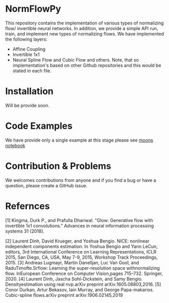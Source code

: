 # NormFlowPy
This repository contains the implementation of various types of normalizing flow/ invertible neural networks. In addition, we provide a simple API run, train, and implement new types of normalizing flows.
We have implemented the following layers:
* Affine Coupling
* Invertible 1x1 
* Neural Spline Flow and Cubic Flow
and others. Note, that so implementation's based on other Github repositories and this would be stated in each file.
# Installation
Will be provide soon. 
# Code Examples 
We have provide only a single example at this stage please see [moons notebook](https://github.com/haihabi/NormFlowPy/blob/main/examples/moons_glow_example.ipynb)
# Contribution & Problems

We welcomes contributions from anyone and if you find a bug or have a question, please create a GitHub issue.

# Refernces

[1] Kingma, Durk P., and Prafulla Dhariwal. "Glow: Generative flow with invertible 1x1 convolutions." Advances in neural information processing systems 31 (2018).

[2] Laurent Dinh, David Krueger, and Yoshua Bengio. NICE: nonlinear independent components estimation. In Yoshua Bengio
and Yann LeCun, editors, 3rd International Conference on
Learning Representations, ICLR 2015, San Diego, CA, USA,
May 7-9, 2015, Workshop Track Proceedings, 2015.
[3] Andreas Lugmayr, Martin Danelljan, Luc Van Gool, and RaduTimofte.Srflow:  Learning  the  super-resolution  space  withnormalizing flow. InEuropean Conference on Computer Vision,pages 715–732. Springer, 2020.
[4]  Laurent Dinh, Jascha Sohl-Dickstein, and Samy Bengio. Densityestimation  using  real  nvp.arXiv preprint arXiv:1605.08803,2016.
[5] Conor Durkan, Artur Bekasov, Iain Murray, and George Papa-makarios. Cubic-spline flows.arXiv preprint arXiv:1906.02145,2019

